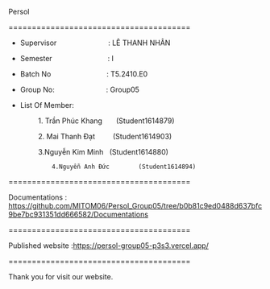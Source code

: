 Persol

=======================================

+ Supervisor                          : LÊ THANH NHÂN

+ Semester                            : I            

+ Batch No                            : T5.2410.E0

+ Group No:                          : Group05

+ List Of Member:

               1. Trần Phúc Khang        (Student1614879)

               2. Mai Thanh Đạt         (Student1614903)

               3.Nguyễn Kim Minh        (Student1614880)   

                4.Nguyễn Anh Đức        (Student1614894)   

=======================================

Documentations : https://github.com/MITOM06/Persol_Group05/tree/b0b81c9ed0488d637bfc9be7bc931351dd666582/Documentations

=======================================

Published website :https://persol-group05-p3s3.vercel.app/

=======================================

Thank you for visit our website.
